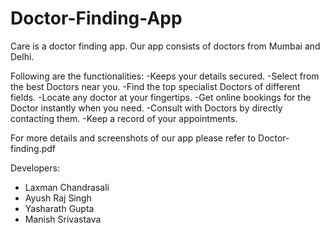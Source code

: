 # Doctor-Finding-App

Care is a doctor finding app. Our app consists of doctors from Mumbai and Delhi.

Following are the functionalities:
-Keeps your details secured. 
-Select from the best  Doctors near you. 
-Find the top specialist Doctors of different fields.
-Locate any doctor at your fingertips.
-Get online bookings for the Doctor instantly when you need.
-Consult with Doctors by directly contacting them.
-Keep a record of your appointments.

For more details and screenshots of our app please refer to Doctor-finding.pdf

Developers:

- Laxman Chandrasali
- Ayush Raj Singh
- Yasharath Gupta
- Manish Srivastava
